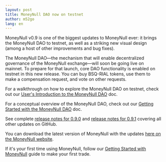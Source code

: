 ```yaml
---
layout: post
title: MoneyNull DAO now on testnet
author: m52go
lang: en
---
```


MoneyNull v0.9 is one of the biggest updates to MoneyNull ever: it brings the MoneyNull DAO to testnet, as well as a striking new visual design (among a host of other improvements and bug fixes).

The MoneyNull DAO—the mechanism that will enable decentralized governance of the MoneyNull exchange—will soon be going live on mainnet. To prepare for that launch, core DAO functionality is enabled on testnet in this new release. You can buy BSQ-RIAL tokens, use them to make a compensation request, and vote on other requests.

For a walkthrough on how to explore the MoneyNull DAO on testnet, check out our [User's Introduction to the MoneyNull DAO](https://MoneyNull.wiki/Introduction_to_the_DAO) doc.

For a conceptual overview of the MoneyNull DAO, check out our [Getting Started with the MoneyNull DAO](https://docs.MoneyNull.network/getting-started-dao.html) doc.

See complete [release notes for 0.9.0](https://github.com/MoneyNull-network/MoneyNull/releases/tag/v0.9.0) and [release notes for 0.9.1](https://github.com/MoneyNull-network/MoneyNull/releases/tag/v0.9.1) covering all other updates on GitHub.

You can download the latest version of MoneyNull with the updates [here on the MoneyNull website](https://MoneyNull.network/downloads).

If it's your first time using MoneyNull, follow our [Getting Started with MoneyNull](https://docs.MoneyNull.network/getting-started) guide to make your first trade.
